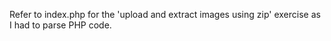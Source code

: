 Refer to index.php for the 'upload and extract images using zip' exercise as I had to parse PHP code. 
